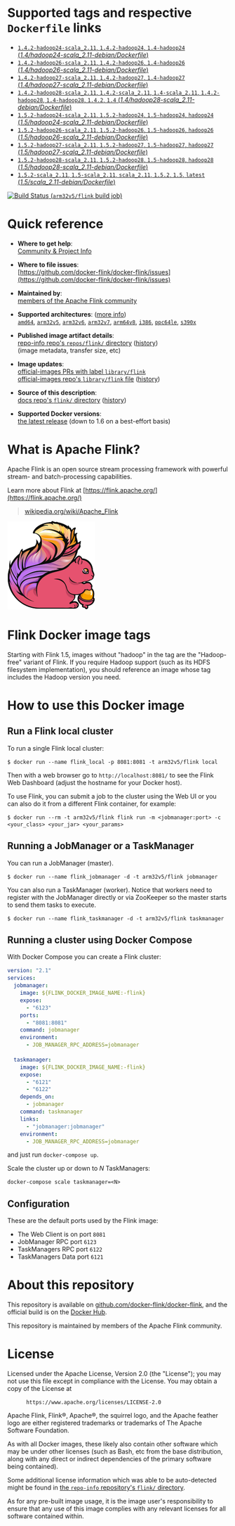 <!--

********************************************************************************

WARNING:

    DO NOT EDIT "flink/README.md"

    IT IS AUTO-GENERATED

    (from the other files in "flink/" combined with a set of templates)

********************************************************************************

-->

# Supported tags and respective `Dockerfile` links

-	[`1.4.2-hadoop24-scala_2.11`, `1.4.2-hadoop24`, `1.4-hadoop24` (*1.4/hadoop24-scala_2.11-debian/Dockerfile*)](https://github.com/docker-flink/docker-flink/blob/e59a1f19f1a459e7cfb5cb4bf7f8e8bf70bc3b37/1.4/hadoop24-scala_2.11-debian/Dockerfile)
-	[`1.4.2-hadoop26-scala_2.11`, `1.4.2-hadoop26`, `1.4-hadoop26` (*1.4/hadoop26-scala_2.11-debian/Dockerfile*)](https://github.com/docker-flink/docker-flink/blob/e59a1f19f1a459e7cfb5cb4bf7f8e8bf70bc3b37/1.4/hadoop26-scala_2.11-debian/Dockerfile)
-	[`1.4.2-hadoop27-scala_2.11`, `1.4.2-hadoop27`, `1.4-hadoop27` (*1.4/hadoop27-scala_2.11-debian/Dockerfile*)](https://github.com/docker-flink/docker-flink/blob/e59a1f19f1a459e7cfb5cb4bf7f8e8bf70bc3b37/1.4/hadoop27-scala_2.11-debian/Dockerfile)
-	[`1.4.2-hadoop28-scala_2.11`, `1.4.2-scala_2.11`, `1.4-scala_2.11`, `1.4.2-hadoop28`, `1.4-hadoop28`, `1.4.2`, `1.4` (*1.4/hadoop28-scala_2.11-debian/Dockerfile*)](https://github.com/docker-flink/docker-flink/blob/e59a1f19f1a459e7cfb5cb4bf7f8e8bf70bc3b37/1.4/hadoop28-scala_2.11-debian/Dockerfile)
-	[`1.5.2-hadoop24-scala_2.11`, `1.5.2-hadoop24`, `1.5-hadoop24`, `hadoop24` (*1.5/hadoop24-scala_2.11-debian/Dockerfile*)](https://github.com/docker-flink/docker-flink/blob/3ec60c89d9c6dc0b82770861f40e40517cc01ae5/1.5/hadoop24-scala_2.11-debian/Dockerfile)
-	[`1.5.2-hadoop26-scala_2.11`, `1.5.2-hadoop26`, `1.5-hadoop26`, `hadoop26` (*1.5/hadoop26-scala_2.11-debian/Dockerfile*)](https://github.com/docker-flink/docker-flink/blob/3ec60c89d9c6dc0b82770861f40e40517cc01ae5/1.5/hadoop26-scala_2.11-debian/Dockerfile)
-	[`1.5.2-hadoop27-scala_2.11`, `1.5.2-hadoop27`, `1.5-hadoop27`, `hadoop27` (*1.5/hadoop27-scala_2.11-debian/Dockerfile*)](https://github.com/docker-flink/docker-flink/blob/3ec60c89d9c6dc0b82770861f40e40517cc01ae5/1.5/hadoop27-scala_2.11-debian/Dockerfile)
-	[`1.5.2-hadoop28-scala_2.11`, `1.5.2-hadoop28`, `1.5-hadoop28`, `hadoop28` (*1.5/hadoop28-scala_2.11-debian/Dockerfile*)](https://github.com/docker-flink/docker-flink/blob/3ec60c89d9c6dc0b82770861f40e40517cc01ae5/1.5/hadoop28-scala_2.11-debian/Dockerfile)
-	[`1.5.2-scala_2.11`, `1.5-scala_2.11`, `scala_2.11`, `1.5.2`, `1.5`, `latest` (*1.5/scala_2.11-debian/Dockerfile*)](https://github.com/docker-flink/docker-flink/blob/3ec60c89d9c6dc0b82770861f40e40517cc01ae5/1.5/scala_2.11-debian/Dockerfile)

[![Build Status](https://doi-janky.infosiftr.net/job/multiarch/job/arm32v5/job/flink/badge/icon) (`arm32v5/flink` build job)](https://doi-janky.infosiftr.net/job/multiarch/job/arm32v5/job/flink/)

# Quick reference

-	**Where to get help**:  
	[Community & Project Info](https://flink.apache.org/community.html)

-	**Where to file issues**:  
	[https://github.com/docker-flink/docker-flink/issues](https://github.com/docker-flink/docker-flink/issues)

-	**Maintained by**:  
	[members of the Apache Flink community](https://github.com/docker-flink/docker-flink)

-	**Supported architectures**: ([more info](https://github.com/docker-library/official-images#architectures-other-than-amd64))  
	[`amd64`](https://hub.docker.com/r/amd64/flink/), [`arm32v5`](https://hub.docker.com/r/arm32v5/flink/), [`arm32v6`](https://hub.docker.com/r/arm32v6/flink/), [`arm32v7`](https://hub.docker.com/r/arm32v7/flink/), [`arm64v8`](https://hub.docker.com/r/arm64v8/flink/), [`i386`](https://hub.docker.com/r/i386/flink/), [`ppc64le`](https://hub.docker.com/r/ppc64le/flink/), [`s390x`](https://hub.docker.com/r/s390x/flink/)

-	**Published image artifact details**:  
	[repo-info repo's `repos/flink/` directory](https://github.com/docker-library/repo-info/blob/master/repos/flink) ([history](https://github.com/docker-library/repo-info/commits/master/repos/flink))  
	(image metadata, transfer size, etc)

-	**Image updates**:  
	[official-images PRs with label `library/flink`](https://github.com/docker-library/official-images/pulls?q=label%3Alibrary%2Fflink)  
	[official-images repo's `library/flink` file](https://github.com/docker-library/official-images/blob/master/library/flink) ([history](https://github.com/docker-library/official-images/commits/master/library/flink))

-	**Source of this description**:  
	[docs repo's `flink/` directory](https://github.com/docker-library/docs/tree/master/flink) ([history](https://github.com/docker-library/docs/commits/master/flink))

-	**Supported Docker versions**:  
	[the latest release](https://github.com/docker/docker-ce/releases/latest) (down to 1.6 on a best-effort basis)

# What is Apache Flink?

Apache Flink is an open source stream processing framework with powerful stream- and batch-processing capabilities.

Learn more about Flink at [https://flink.apache.org/](https://flink.apache.org/)

> [wikipedia.org/wiki/Apache_Flink](https://en.wikipedia.org/wiki/Apache_Flink)

![logo](https://raw.githubusercontent.com/docker-library/docs/71398f44551617e3934a86b4b7a3c770ae093b59/flink/logo.png)

# Flink Docker image tags

Starting with Flink 1.5, images without "hadoop" in the tag are the "Hadoop-free" variant of Flink. If you require Hadoop support (such as its HDFS filesystem implementation), you should reference an image whose tag includes the Hadoop version you need.

# How to use this Docker image

## Run a Flink local cluster

To run a single Flink local cluster:

```console
$ docker run --name flink_local -p 8081:8081 -t arm32v5/flink local
```

Then with a web browser go to `http://localhost:8081/` to see the Flink Web Dashboard (adjust the hostname for your Docker host).

To use Flink, you can submit a job to the cluster using the Web UI or you can also do it from a different Flink container, for example:

```console
$ docker run --rm -t arm32v5/flink flink run -m <jobmanager:port> -c <your_class> <your_jar> <your_params>
```

## Running a JobManager or a TaskManager

You can run a JobManager (master).

```console
$ docker run --name flink_jobmanager -d -t arm32v5/flink jobmanager
```

You can also run a TaskManager (worker). Notice that workers need to register with the JobManager directly or via ZooKeeper so the master starts to send them tasks to execute.

```console
$ docker run --name flink_taskmanager -d -t arm32v5/flink taskmanager
```

## Running a cluster using Docker Compose

With Docker Compose you can create a Flink cluster:

```yml
version: "2.1"
services:
  jobmanager:
    image: ${FLINK_DOCKER_IMAGE_NAME:-flink}
    expose:
      - "6123"
    ports:
      - "8081:8081"
    command: jobmanager
    environment:
      - JOB_MANAGER_RPC_ADDRESS=jobmanager

  taskmanager:
    image: ${FLINK_DOCKER_IMAGE_NAME:-flink}
    expose:
      - "6121"
      - "6122"
    depends_on:
      - jobmanager
    command: taskmanager
    links:
      - "jobmanager:jobmanager"
    environment:
      - JOB_MANAGER_RPC_ADDRESS=jobmanager
```

and just run `docker-compose up`.

Scale the cluster up or down to *N* TaskManagers:

```console
docker-compose scale taskmanager=<N>
```

## Configuration

These are the default ports used by the Flink image:

-	The Web Client is on port `8081`
-	JobManager RPC port `6123`
-	TaskManagers RPC port `6122`
-	TaskManagers Data port `6121`

# About this repository

This repository is available on [github.com/docker-flink/docker-flink](https://github.com/docker-flink/docker-flink), and the official build is on the [Docker Hub](https://hub.docker.com/_/flink/).

This repository is maintained by members of the Apache Flink community.

# License

Licensed under the Apache License, Version 2.0 (the "License"); you may not use this file except in compliance with the License. You may obtain a copy of the License at

	      https://www.apache.org/licenses/LICENSE-2.0

Apache Flink, Flink®, Apache®, the squirrel logo, and the Apache feather logo are either registered trademarks or trademarks of The Apache Software Foundation.

As with all Docker images, these likely also contain other software which may be under other licenses (such as Bash, etc from the base distribution, along with any direct or indirect dependencies of the primary software being contained).

Some additional license information which was able to be auto-detected might be found in [the `repo-info` repository's `flink/` directory](https://github.com/docker-library/repo-info/tree/master/repos/flink).

As for any pre-built image usage, it is the image user's responsibility to ensure that any use of this image complies with any relevant licenses for all software contained within.
